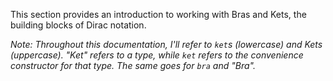 This section provides an introduction to working with Bras and Kets, the building blocks of Dirac notation. 

*Note: Throughout this documentation, I'll refer to `ket`s (lowercase) and Kets (uppercase). "Ket" refers to a type, while `ket` refers to the convenience constructor for that type. The same goes for `bra` and "Bra".*
